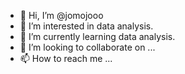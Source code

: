 - 👋 Hi, I’m @jomojooo
- 👀 I’m interested in data analysis.
- 🌱 I’m currently learning data analysis.
- 💞️ I’m looking to collaborate on ...
- 📫 How to reach me ...

<!---
jomojooo/jomojooo is a ✨ special ✨ repository because its `README.md` (this file) appears on your GitHub profile.
You can click the Preview link to take a look at your changes.
--->

